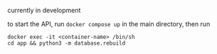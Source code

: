 currently in development

to start the API, run ``docker compose up`` in the main directory, then run
```
docker exec -it <container-name> /bin/sh
cd app && python3 -m database.rebuild
````
